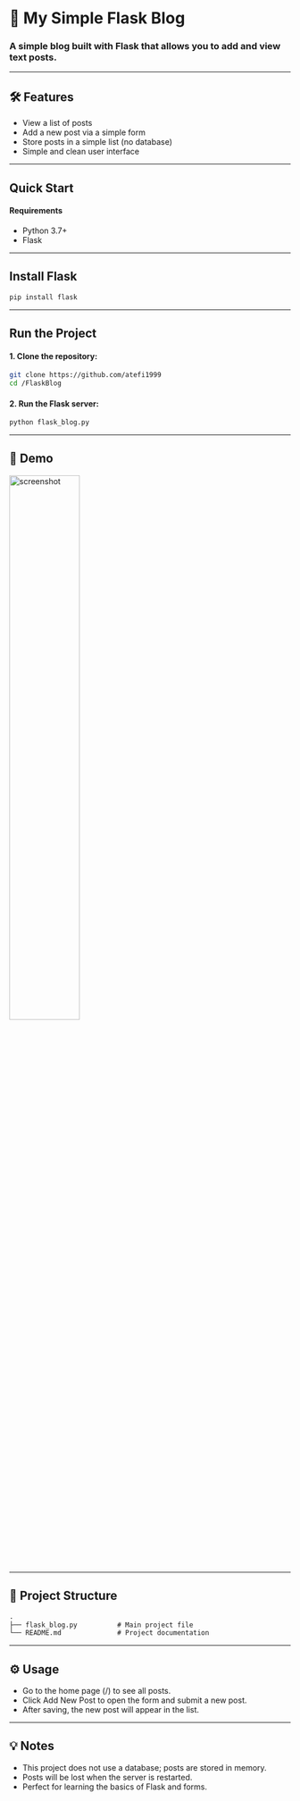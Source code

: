 # 📖 My Simple Flask Blog

### A simple blog built with **Flask** that allows you to add and view text posts.  

---

## 🛠️ Features

- View a list of posts
- Add a new post via a simple form
- Store posts in a simple list (no database)
- Simple and clean user interface

---

## Quick Start

#### Requirements

- Python 3.7+
- Flask

---

## Install Flask

```bash
pip install flask
```
---

## Run the Project

#### 1. Clone the repository:

```bash
git clone https://github.com/atefi1999
cd /FlaskBlog
```

#### 2. Run the Flask server:

```bash
python flask_blog.py
```

<!-- 3. Open your browser and go to:

```bash
http://127.0.0.1:5000/
```
-->
---

## 🎥 Demo

<img  alt="screenshot" src="https://github.com/user-attachments/assets/45f0400d-8d00-48f6-8930-6fe61da3da84"  width="50%" />

---

## 📄 Project Structure

```markdown
.
├── flask_blog.py          # Main project file
└── README.md              # Project documentation
```

---

## ⚙️ Usage

- Go to the home page (/) to see all posts.
- Click Add New Post to open the form and submit a new post.
- After saving, the new post will appear in the list.

---

## 💡 Notes

- This project does not use a database; posts are stored in memory.
- Posts will be lost when the server is restarted.
- Perfect for learning the basics of Flask and forms.

